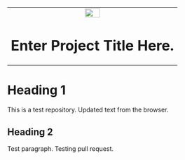 <table class="header">
 <tr>
   <td align="center"><img src="https://www.microchip.com/ResourcePackages/Microchip/assets/dist/images/logo.png" width="30%"/><h1>Enter Project Title Here.</h1>
   </td>
 </tr>
</table>

# Heading 1
This is a test repository. Updated text from the browser.

## Heading 2
Test paragraph. Testing pull request.
